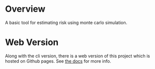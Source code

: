 # Overview
A basic tool for estimating risk using monte carlo simulation.

# Web Version
Along with the cli version, there is a web version of this project which is hosted on Github pages. 
See  [the docs](docs/web-version.md) for more info.
